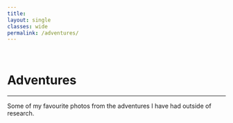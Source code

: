 ```yaml
---
title: 
layout: single
classes: wide
permalink: /adventures/
---
```

<br/> 


# Adventures
- - -

Some of my favourite photos from the adventures I have had outside of research.
